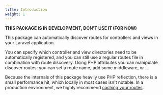 ```yaml
---
title: Introduction
weight: 1
---
```


**THIS PACKAGE IS IN DEVELOPMENT, DON'T USE IT (FOR NOW)**

This package can automatically discover routes for controllers and views in your Laravel application.

You can specify which controller and view directories need to be automatically registered, and you can still use a regular routes file in combination with route discovery. Using PHP attributes you can manipulate discover routes: you can set a route name, add some middleware, or ...

Because the internals of this package heavily use PHP reflection, there is a small performance hit, which locally in most cases isn't notable. In a production environment, we highly recommend [caching your routes](https://laravel.com/docs/8.x/routing#route-caching). 

